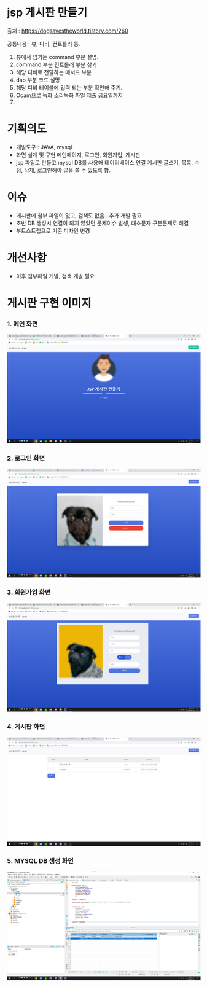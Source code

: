 # jsp 게시판 만들기
출처 : https://dogsavestheworld.tistory.com/260

공통내용 : 뷰, 디비, 컨트롤러 등.
1. 뷰에서 넘기는 command 부분 설명.
2. command 부분 컨트롤러 부분 찾기
3. 해당 디비로 전달하는 메서드 부분
4. dao 부분 코드 설명
5. 해당 디비 테이블에 입력 되는 부분 확인해 주기.
6. Ocam으로 녹화 소리녹화 파일 제출 금요일까지
7. 
# 기획의도
- 개발도구 : JAVA, mysql
- 화면 설계 및 구현 메인페이지, 로그인, 회원가입, 게시판
- jsp 파일로 만들고 mysql DB를 사용해 데이터베이스 연결
  게시판 글쓰기, 목록, 수정, 삭제, 로그인해야 글을 쓸 수 있도록 함.

# 이슈
- 게시판에 첨부 파일이 없고, 검색도 없음...추가 개발 필요
- 초반 DB 생성시 연결이 되지 않았던 문제이슈 발생, 대소문자 구분문제로 해결
- 부트스트랩으로 기존 디자인 변경

# 개선사항
- 이후 첨부파일 개발, 검색 개발 필요

# 게시판 구현 이미지

### 1. 메인 화면

![image](https://github.com/taiji9203/jsp_bbs/blob/main/images/main01.jpg)

### 2. 로그인 화면

![image](https://github.com/taiji9203/jsp_bbs/blob/main/images/main02.jpg)

### 3. 회원가입 화면

![image](https://github.com/taiji9203/jsp_bbs/blob/main/images/main03.jpg)

### 4. 게시판 화면

![image](https://github.com/taiji9203/jsp_bbs/blob/main/images/main04.jpg)

### 5. MYSQL DB 생성 화면

![image](https://github.com/taiji9203/jsp_bbs/blob/main/images/main05.jpg)

